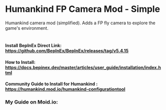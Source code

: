 # Humankind FP Camera Mod - Simple
Humankind camera mod (simplified). Adds a FP fly camera to explore the game's environment. 
#
#### Install BepInEx Direct Link: https://github.com/BepInEx/BepInEx/releases/tag/v5.4.15
#### How to Install: https://docs.bepinex.dev/master/articles/user_guide/installation/index.html
#### Community Guide to Install for Humankind : https://humankind.mod.io/humankind-configurationtool
### My Guide on Moid.io: 
